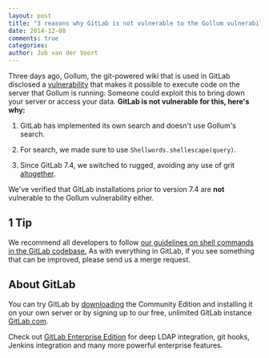 ```yaml
---
layout: post
title: "3 reasons why GitLab is not vulnerable to the Gollum vulnerability and 1 tip"
date: 2014-12-08
comments: true
categories:
author: Job van der Voort
---
```


Three days ago, Gollum, the git-powered wiki that is used in GitLab disclosed a
[vulnerability](https://github.com/gollum/gollum/issues/913) that makes it possible to execute code on the
server that Gollum is running. Someone could exploit this to bring down your server or access your data.
**GitLab is not vulnerable for this, here's why:**

<!-- more -->

1. GitLab has implemented its own search and doesn't use Gollum's search.

2. For search, we made sure to use `Shellwords.shellescape(query)`.

3. Since GitLab 7.4, we switched to rugged, avoiding any use of grit [altogether](https://gitlab.com/gitlab-org/gitlab_git/blob/master/lib/gitlab_git/repository.rb#L194).

We've verified that GitLab installations prior to version 7.4 are **not** vulnerable
to the Gollum vulnerability either.

## 1 Tip

We recommend all developers to follow [our guidelines on shell commands in the GitLab codebase.](https://gitlab.com/gitlab-org/gitlab-ce/blob/master/doc/development/shell_commands.md)
As with everything in GitLab, if you see something that can be improved, please send us a merge request.

## About GitLab

You can try GitLab by [downloading](https://about.gitlab.com/downloads/) the Community Edition and installing it on your own server or by signing up to our free, unlimited GitLab instance [GitLab.com](https://gitlab.com/users/sign_up).

Check out [GitLab Enterprise Edition](https://about.gitlab.com/features/#enterprise) for deep LDAP integration, git hooks, Jenkins integration and many more powerful enterprise features.
